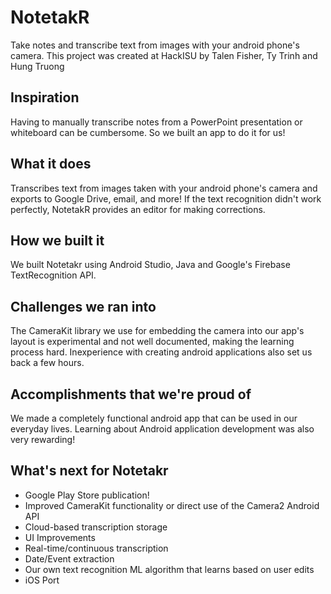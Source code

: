 # NotetakR
Take notes and transcribe text from images with your android phone's  
camera. This project was created at HackISU by Talen Fisher, Ty Trinh 
and Hung Truong

## Inspiration
Having to manually transcribe notes from a PowerPoint presentation or whiteboard can be cumbersome.  So we built an app to do it for us!

## What it does
Transcribes text from images taken with your android phone's camera and exports to Google Drive, email, and more!  If the text recognition didn't work perfectly, NotetakR provides an editor for making corrections.  

## How we built it
We built Notetakr using Android Studio, Java and Google's Firebase TextRecognition API.  

## Challenges we ran into
The CameraKit library we use for embedding the camera into our app's layout is experimental and not well documented, making the learning process hard.  Inexperience with creating android applications also set us back a few hours.

## Accomplishments that we're proud of
We made a completely functional android app that can be used in our everyday lives.  Learning about Android application development was also very rewarding! 

## What's next for Notetakr
* Google Play Store publication!
* Improved CameraKit functionality or direct use of the Camera2 Android API
* Cloud-based transcription storage
* UI Improvements
* Real-time/continuous transcription
* Date/Event extraction
* Our own text recognition ML algorithm that learns based on user edits
* iOS Port
